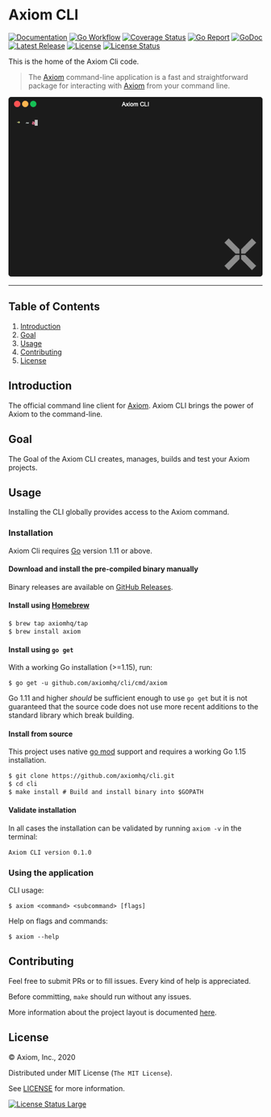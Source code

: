 # Axiom CLI

[![Documentation][docs_badge]][docs]
[![Go Workflow][go_workflow_badge]][go_workflow]
[![Coverage Status][coverage_badge]][coverage]
[![Go Report][report_badge]][report]
[![GoDoc][godoc_badge]][godoc]
[![Latest Release][release_badge]][release]
[![License][license_badge]][license]
[![License Status][license_status_badge]][license_status]

This is the home of the Axiom Cli code.

> The [Axiom][1] command-line application is a fast and straightforward package for interacting with [Axiom](https://axiom.co) from your command line. 

  [1]: https://axiom.co

<p align="center"><img src=".github/img/demo.gif?raw=true"/></p>

---

## Table of Contents

1. [Introduction](#introduction)
1. [Goal](#Goal)
1. [Usage](#usage)
1. [Contributing](#contributing)
1. [License](#license)

## Introduction

The official command line client for [Axiom](https://www.axiom.co/). Axiom CLI brings the power of Axiom to the command-line. 

## Goal
The Goal of the Axiom CLI creates, manages, builds and test your Axiom projects. 


## Usage

Installing the CLI globally provides access to the Axiom command.

### Installation
Axiom Cli requires [Go](https://golang.org/dl/) version 1.11 or above. 

#### Download and install the pre-compiled binary manually

Binary releases are available on [GitHub Releases][2].

  [2]: https://github.com/axiomhq/cli/releases/latest

#### Install using [Homebrew][3]

```shell
$ brew tap axiomhq/tap
$ brew install axiom
```

  [3]: https://brew.sh

#### Install using `go get`

With a working Go installation (>=1.15), run:

```shell
$ go get -u github.com/axiomhq/cli/cmd/axiom
```

Go 1.11 and higher _should_ be sufficient enough to use `go get` but it is not 
guaranteed that the source code does not use more recent additions to the
standard library which break building.

#### Install from source

This project uses native [go mod][4] support and requires a working Go 1.15
installation.

```shell
$ git clone https://github.com/axiomhq/cli.git
$ cd cli
$ make install # Build and install binary into $GOPATH
```

  [4]: https://golang.org/cmd/go/#hdr-Module_maintenance

#### Validate installation

In all cases the installation can be validated by running `axiom -v` in the
terminal:

```shell
Axiom CLI version 0.1.0
```

### Using the application

CLI usage:

```shell
$ axiom <command> <subcommand> [flags]
```

Help on flags and commands:

```shell
$ axiom --help
```

## Contributing

Feel free to submit PRs or to fill issues. Every kind of help is appreciated.

Before committing, `make` should run without any issues.

More information about the project layout is documented
[here](.github/project_layout.md).

## License

&copy; Axiom, Inc., 2020

Distributed under MIT License (`The MIT License`).

See [LICENSE](LICENSE) for more information.

[![License Status Large][license_status_large_badge]][license_status_large]

<!-- Badges -->

[docs]: https://docs.axiom.co/cli
[docs_badge]: https://img.shields.io/badge/docs-reference-blue.svg?style=flat-square
[go_workflow]: https://github.com/axiomhq/cli/actions?query=workflow%3Ago
[go_workflow_badge]: https://img.shields.io/github/workflow/status/axiomhq/cli/go?style=flat-square
[coverage]: https://codecov.io/gh/axiomhq/cli
[coverage_badge]: https://img.shields.io/codecov/c/github/axiomhq/cli.svg?style=flat-square
[report]: https://goreportcard.com/report/github.com/axiomhq/cli
[report_badge]: https://goreportcard.com/badge/github.com/axiomhq/cli?style=flat-square
[godoc]: https://github.com/axiomhq/cli
[godoc_badge]: https://img.shields.io/badge/godoc-reference-blue.svg?style=flat-square
[release]: https://github.com/axiomhq/cli/releases/latest
[release_badge]: https://img.shields.io/github/release/axiomhq/cli.svg?style=flat-square
[license]: https://opensource.org/licenses/MIT
[license_badge]: https://img.shields.io/github/license/axiomhq/cli.svg?color=blue&style=flat-square
[license_status]: https://app.fossa.com/projects/git%2Bgithub.com%2Faxiomhq%2Fcli?ref=badge_shield
[license_status_badge]: https://app.fossa.com/api/projects/git%2Bgithub.com%2Faxiomhq%2Fcli.svg
[license_status_large]: https://app.fossa.com/projects/git%2Bgithub.com%2Faxiomhq%2Fcli?ref=badge_large
[license_status_large_badge]: https://app.fossa.com/api/projects/git%2Bgithub.com%2Faxiomhq%2Fcli.svg?type=large

